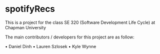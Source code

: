# spotifyRecs

This is a project for the class SE 320 (Software Development Life Cycle) at Chapman University

The main contributors / developers for this project are as follow:

• Daniel Dinh
• Lauren Szlosek
• Kyle Wynne
